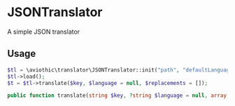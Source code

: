 # JSONTranslator
A simple JSON translator

## Usage
```php
$tl = \aviothic\translator\JSONTranslator::init("path", "defaultLanguage");
$tl->load();
$t = $tl->translate($key, $language = null, $replacements = []); 
```

```php
public function translate(string $key, ?string $language = null, array $replacements = []): string;
```
